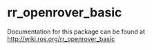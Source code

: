# rr_openrover_basic
Documentation for this package can be found at http://wiki.ros.org/rr_openrover_basic
